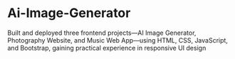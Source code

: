 # Ai-Image-Generator
Built and deployed three frontend projects—AI Image Generator, Photography Website, and Music Web App—using HTML, CSS, JavaScript, and Bootstrap, gaining practical experience in responsive UI design
